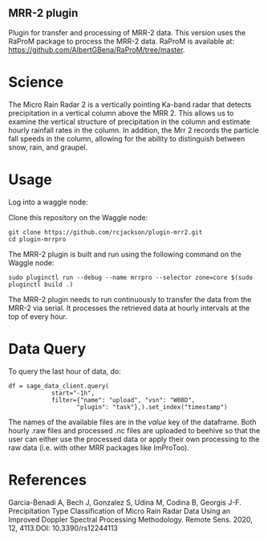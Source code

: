 ## MRR-2 plugin

Plugin for transfer and processing of MRR-2 data. This version uses the RaProM package to process the MRR-2 data. RaProM is available at: https://github.com/AlbertGBena/RaProM/tree/master. 

# Science

The Micro Rain Radar 2 is a vertically pointing Ka-band radar that detects precipitation in a vertical column above the MRR 2. This allows us to examine the vertical structure of precipitation in the column and estimate hourly rainfall rates in the column. In addition, the Mrr 2 records the particle fall speeds in the column, allowing for the ability to distinguish between snow, rain, and graupel.

# Usage

Log into a waggle node:

Clone this repository on the Waggle node:
```
git clone https://github.com/rcjackson/plugin-mrr2.git
cd plugin-mrrpro
```

The MRR-2 plugin is built and run using the following command on the Waggle node:
```
sudo pluginctl run --debug --name mrrpro --selector zone=core $(sudo pluginctl build .)
```

The MRR-2 plugin needs to run continuously to transfer the data from the MRR-2 via serial. It processes the retrieved data at hourly intervals at the top of every hour.

# Data Query
To query the last hour of data, do:
```
df = sage_data_client.query(
            start="-1h",
            filter={"name": "upload", "vsn": "W08D",
                   "plugin": "task"},).set_index("timestamp")
```                   
The names of the available files are in the *value* key of the dataframe. Both hourly .raw files and processed .nc files are uploaded to beehive so that the user can either use the processed data or apply their own processing to the raw data (i.e. with other MRR packages like ImProToo).

# References
Garcia-Benadi A, Bech J, Gonzalez S, Udina M, Codina B, Georgis J-F. Precipitation Type Classification of Micro Rain Radar Data Using an Improved Doppler Spectral Processing Methodology. Remote Sens. 2020, 12, 4113.DOI: 10.3390/rs12244113

